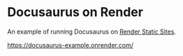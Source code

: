 # Docusaurus on Render

An example of running Docusaurus on [Render Static Sites](https://render.com/docs/static-sites).

https://docusaurus-example.onrender.com/